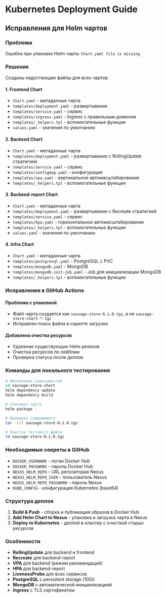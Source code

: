 # Kubernetes Deployment Guide

## Исправления для Helm чартов

### Проблема
Ошибка при упаковке Helm чарта: `Chart.yaml file is missing`

### Решение
Созданы недостающие файлы для всех чартов:

#### 1. Frontend Chart
- `Chart.yaml` - метаданные чарта
- `templates/deployment.yaml` - развертывание
- `templates/service.yaml` - сервис
- `templates/ingress.yaml` - Ingress с правильным доменом
- `templates/_helpers.tpl` - вспомогательные функции
- `values.yaml` - значения по умолчанию

#### 2. Backend Chart
- `Chart.yaml` - метаданные чарта
- `templates/deployment.yaml` - развертывание с RollingUpdate стратегией
- `templates/service.yaml` - сервис
- `templates/configmap.yaml` - конфигурация
- `templates/vpa.yaml` - вертикальное автомасштабирование
- `templates/_helpers.tpl` - вспомогательные функции

#### 3. Backend-report Chart
- `Chart.yaml` - метаданные чарта
- `templates/deployment.yaml` - развертывание с Recreate стратегией
- `templates/service.yaml` - сервис
- `templates/hpa.yaml` - горизонтальное автомасштабирование
- `templates/_helpers.tpl` - вспомогательные функции
- `values.yaml` - значения по умолчанию

#### 4. Infra Chart
- `Chart.yaml` - метаданные чарта
- `templates/postgresql.yaml` - PostgreSQL с PVC
- `templates/mongodb.yaml` - MongoDB
- `templates/mongodb-init-job.yaml` - Job для инициализации MongoDB
- `templates/_helpers.tpl` - вспомогательные функции

### Исправления в GitHub Actions

#### Проблема с упаковкой
- Файл чарта создается как `sausage-store-0.1.0.tgz`, а не `sausage-store-chart-*.tgz`
- Исправлен поиск файла в скрипте загрузки

#### Добавлена очистка ресурсов
- Удаление существующих Helm релизов
- Очистка ресурсов по лейблам
- Проверка статуса после деплоя

### Команды для локального тестирования

```bash
# Обновление зависимостей
cd sausage-store-chart
helm dependency update
helm dependency build

# Упаковка чарта
helm package .

# Проверка содержимого
tar -tzf sausage-store-0.1.0.tgz

# Очистка тестового файла
rm sausage-store-0.1.0.tgz
```

### Необходимые секреты в GitHub

- `DOCKER_USERNAME` - логин Docker Hub
- `DOCKER_PASSWORD` - пароль Docker Hub
- `NEXUS_HELM_REPO` - URL репозитория Nexus
- `NEXUS_HELM_REPO_USER` - пользователь Nexus
- `NEXUS_HELM_REPO_PASSWORD` - пароль Nexus
- `KUBE_CONFIG` - конфигурация Kubernetes (base64)

### Структура деплоя

1. **Build & Push** - сборка и публикация образов в Docker Hub
2. **Add Helm Chart to Nexus** - упаковка и загрузка чарта в Nexus
3. **Deploy to Kubernetes** - деплой в кластер с очисткой старых ресурсов

### Особенности

- **RollingUpdate** для backend и frontend
- **Recreate** для backend-report
- **VPA** для backend (режим рекомендаций)
- **HPA** для backend-report
- **LivenessProbe** для всех сервисов
- **PostgreSQL** с persistent storage (10Gi)
- **MongoDB** с автоматической инициализацией
- **Ingress** с TLS сертификатом
